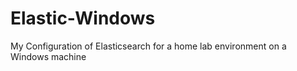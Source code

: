 # Elastic-Windows
 My Configuration of Elasticsearch for a home lab environment on a Windows machine
